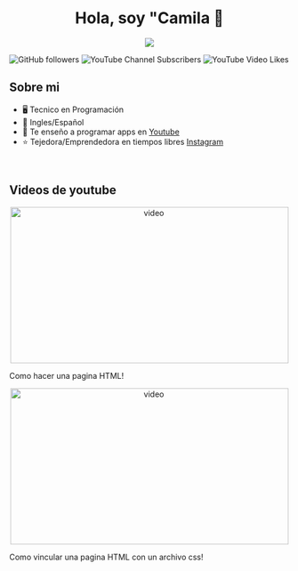 
<div align="center">
<h1>Hola, soy "Camila 👋</h1>
</div>
<div align="center">
<img src="https://i.pinimg.com/736x/35/71/8a/35718a34e7d1a284e14881b4325d5e60.jpg" width:"300px" height:"auto">
</div>

<img alt="GitHub followers" src="https://img.shields.io/github/followers/DrawerBear87?logoColor=yellow">  <img alt="YouTube Channel Subscribers" src="https://img.shields.io/youtube/channel/subscribers/UCihXpe9azJq033ybaZv8hhA?logoColor=yellow">  <img alt="YouTube Video Likes" src="https://img.shields.io/youtube/likes/2NiUfoYcZv0?logoSize=yellow">





<h2>Sobre mi</h2>

- 🖥️ Tecnico en Programación
- 💬 Ingles/Español
- 🎥 Te enseño a programar apps en [Youtube](https://www.youtube.com/@AprendiendoConCamila-n7u)
- ⭐ Tejedora/Emprendedora en tiempos libres [Instagram](https://www.instagram.com/alimac_things/)
<br>


<h2>Videos de youtube</h2>
 <div align="center">
 <a href="https://www.youtube.com/watch?v=2NiUfoYcZv0">
  <img src="https://img.youtube.com/vi/2NiUfoYcZv0/maxresdefault.jpg" width="500" height="281" alt="video">
 </a>
</div>
<p>Como hacer una pagina HTML!</p>

<div align="center">
 <a href="https://www.youtube.com/watch?v=egsJvKGzdug">
  <img src="https://img.youtube.com/vi/egsJvKGzdug/maxresdefault.jpg" width="500" height="281" alt="video">
 </a>
</div>
<p>Como vincular una pagina HTML con un archivo css!</p>
<!--
Here are some ideas to get you started:

- 🔭 I’m currently working on ...
- 🌱 I’m currently learning ...
- 👯 I’m looking to collaborate on ...
- 🤔 I’m looking for help with ...
- 💬 Ask me about ...
- 📫 How to reach me: ...
- 😄 Pronouns: ...
- ⚡ Fun fact: ...
-->
